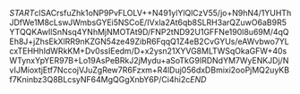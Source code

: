 $START$clSACrsfuZhk1oNP9PvFLOLV++N491ylYlQlCzV55/jo+N9hN4/1YUHThJDfWe1M8cLswJWmbsGYEi5NSCoE/IVxla2At6qb8SLRH3arQZuwO6aB9R5YTQQKAwIlSnNsq4YNhMjNMOTAt9D/FNP2tND92U1GFFNe190l8u69M/4qQEh8J+jZhsEkXlRR9nKZGN54ze49ZibR6FqqQ1Z4eB2CvGYUs/eAWvbwo7YLcxTEHHhIdWRkKM+Dv0ssIEedm/D+x2ysn21XYVG8MLTWSqOkaGFW+40sWTynxYpYER97B+Lo19AsPeBRkJ2jMydu+aSoTkG9IRDNdYM7WyENKJDj/NvIJMioxtjEtf7NccojVJuZgRew7R6Fzxm+R4lDuj056dxDBmixi2ooPjMQ2uyKBf7Kninbz3Q8BLcsyNF64MgQGgXnbY6P/Ci4hi2c$END$
